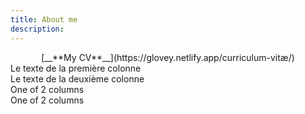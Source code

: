 ```yaml
---
title: About me
description: 
---
```


<center>[__**My CV**__](https://glovey.netlify.app/curriculum-vitæ/)</center>



<div class="row">
  <div class="col-md-4 mr-auto">Le texte de la première colonne</div>
  <div class="col-md-4">Le texte de la deuxième colonne</div>
</div>


<div class="row align-items-center">
  <div class="col">
    One of 2 columns
  </div>
  <div class="col">
    One of 2 columns
  </div>
</div>
